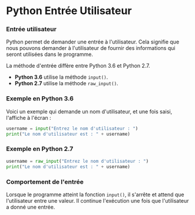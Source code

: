 # Python Entrée Utilisateur

### Entrée utilisateur
Python permet de demander une entrée à l'utilisateur. Cela signifie que nous pouvons demander à l'utilisateur de fournir des informations qui seront utilisées dans le programme.

La méthode d'entrée diffère entre Python 3.6 et Python 2.7.

- **Python 3.6** utilise la méthode `input()`.
- **Python 2.7** utilise la méthode `raw_input()`.

### Exemple en Python 3.6

Voici un exemple qui demande un nom d'utilisateur, et une fois saisi, l'affiche à l'écran :

```python
username = input("Entrez le nom d'utilisateur : ")
print("Le nom d'utilisateur est : " + username)
```

### Exemple en Python 2.7

```python
username = raw_input("Entrez le nom d'utilisateur : ")
print("Le nom d'utilisateur est : " + username)
```

### Comportement de l'entrée

Lorsque le programme atteint la fonction `input()`, il s'arrête et attend que l'utilisateur entre une valeur. Il continue l'exécution une fois que l'utilisateur a donné une entrée.